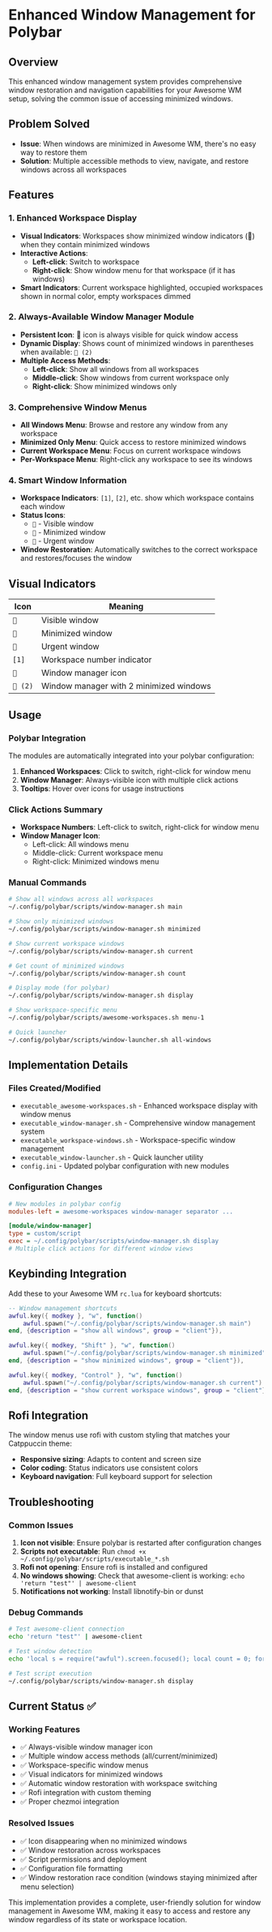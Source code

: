 # Enhanced Window Management for Polybar

## Overview
This enhanced window management system provides comprehensive window restoration and navigation capabilities for your Awesome WM setup, solving the common issue of accessing minimized windows.

## Problem Solved
- **Issue**: When windows are minimized in Awesome WM, there's no easy way to restore them
- **Solution**: Multiple accessible methods to view, navigate, and restore windows across all workspaces

## Features

### 1. Enhanced Workspace Display
- **Visual Indicators**: Workspaces show minimized window indicators (󰖲) when they contain minimized windows
- **Interactive Actions**: 
  - **Left-click**: Switch to workspace
  - **Right-click**: Show window menu for that workspace (if it has windows)
- **Smart Indicators**: Current workspace highlighted, occupied workspaces shown in normal color, empty workspaces dimmed

### 2. Always-Available Window Manager Module
- **Persistent Icon**: 󰕰 icon is always visible for quick window access
- **Dynamic Display**: Shows count of minimized windows in parentheses when available: `󰕰 (2)`
- **Multiple Access Methods**:
  - **Left-click**: Show all windows from all workspaces
  - **Middle-click**: Show windows from current workspace only
  - **Right-click**: Show minimized windows only

### 3. Comprehensive Window Menus
- **All Windows Menu**: Browse and restore any window from any workspace
- **Minimized Only Menu**: Quick access to restore minimized windows
- **Current Workspace Menu**: Focus on current workspace windows
- **Per-Workspace Menu**: Right-click any workspace to see its windows

### 4. Smart Window Information
- **Workspace Indicators**: `[1]`, `[2]`, etc. show which workspace contains each window
- **Status Icons**: 
  - `󰖯` - Visible window
  - `󰖲` - Minimized window
  - `󰀦` - Urgent window
- **Window Restoration**: Automatically switches to the correct workspace and restores/focuses the window

## Visual Indicators

| Icon | Meaning |
|------|---------|
| `󰖯` | Visible window |
| `󰖲` | Minimized window |
| `󰀦` | Urgent window |
| `[1]` | Workspace number indicator |
| `󰕰` | Window manager icon |
| `󰕰 (2)` | Window manager with 2 minimized windows |

## Usage

### Polybar Integration
The modules are automatically integrated into your polybar configuration:

1. **Enhanced Workspaces**: Click to switch, right-click for window menu
2. **Window Manager**: Always-visible icon with multiple click actions
3. **Tooltips**: Hover over icons for usage instructions

### Click Actions Summary
- **Workspace Numbers**: Left-click to switch, right-click for window menu
- **Window Manager Icon**: 
  - Left-click: All windows menu
  - Middle-click: Current workspace menu
  - Right-click: Minimized windows menu

### Manual Commands
```bash
# Show all windows across all workspaces
~/.config/polybar/scripts/window-manager.sh main

# Show only minimized windows
~/.config/polybar/scripts/window-manager.sh minimized

# Show current workspace windows
~/.config/polybar/scripts/window-manager.sh current

# Get count of minimized windows
~/.config/polybar/scripts/window-manager.sh count

# Display mode (for polybar)
~/.config/polybar/scripts/window-manager.sh display

# Show workspace-specific menu
~/.config/polybar/scripts/awesome-workspaces.sh menu-1

# Quick launcher
~/.config/polybar/scripts/window-launcher.sh all-windows
```

## Implementation Details

### Files Created/Modified
- `executable_awesome-workspaces.sh` - Enhanced workspace display with window menus
- `executable_window-manager.sh` - Comprehensive window management system
- `executable_workspace-windows.sh` - Workspace-specific window management
- `executable_window-launcher.sh` - Quick launcher utility
- `config.ini` - Updated polybar configuration with new modules

### Configuration Changes
```ini
# New modules in polybar config
modules-left = awesome-workspaces window-manager separator ...

[module/window-manager]
type = custom/script
exec = ~/.config/polybar/scripts/window-manager.sh display
# Multiple click actions for different window views
```

## Keybinding Integration

Add these to your Awesome WM `rc.lua` for keyboard shortcuts:

```lua
-- Window management shortcuts
awful.key({ modkey }, "w", function() 
    awful.spawn("~/.config/polybar/scripts/window-manager.sh main")
end, {description = "show all windows", group = "client"}),

awful.key({ modkey, "Shift" }, "w", function() 
    awful.spawn("~/.config/polybar/scripts/window-manager.sh minimized")
end, {description = "show minimized windows", group = "client"}),

awful.key({ modkey, "Control" }, "w", function() 
    awful.spawn("~/.config/polybar/scripts/window-manager.sh current")
end, {description = "show current workspace windows", group = "client"}),
```

## Rofi Integration

The window menus use rofi with custom styling that matches your Catppuccin theme:
- **Responsive sizing**: Adapts to content and screen size
- **Color coding**: Status indicators use consistent colors
- **Keyboard navigation**: Full keyboard support for selection

## Troubleshooting

### Common Issues
1. **Icon not visible**: Ensure polybar is restarted after configuration changes
2. **Scripts not executable**: Run `chmod +x ~/.config/polybar/scripts/executable_*.sh`
3. **Rofi not opening**: Ensure rofi is installed and configured
4. **No windows showing**: Check that awesome-client is working: `echo 'return "test"' | awesome-client`
5. **Notifications not working**: Install libnotify-bin or dunst

### Debug Commands
```bash
# Test awesome-client connection
echo 'return "test"' | awesome-client

# Test window detection
echo 'local s = require("awful").screen.focused(); local count = 0; for tag_idx = 1, #s.tags do for _, c in ipairs(s.tags[tag_idx]:clients()) do count = count + 1; end; end; return tostring(count)' | awesome-client

# Test script execution
~/.config/polybar/scripts/window-manager.sh display
```

## Current Status ✅

### Working Features
- ✅ Always-visible window manager icon
- ✅ Multiple window access methods (all/current/minimized)
- ✅ Workspace-specific window menus
- ✅ Visual indicators for minimized windows
- ✅ Automatic window restoration with workspace switching
- ✅ Rofi integration with custom theming
- ✅ Proper chezmoi integration

### Resolved Issues
- ✅ Icon disappearing when no minimized windows
- ✅ Window restoration across workspaces
- ✅ Script permissions and deployment
- ✅ Configuration file formatting
- ✅ Window restoration race condition (windows staying minimized after menu selection)

This implementation provides a complete, user-friendly solution for window management in Awesome WM, making it easy to access and restore any window regardless of its state or workspace location.
